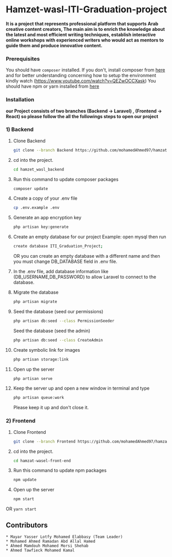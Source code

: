 # Hamzet-wasl-ITI-Graduation-project

**It is a project that represents professional platform that supports Arab creative content creators, The main aim is to enrich the knowledge about the latest and most efficient writing techniques, establish interactive online workshops with experienced writers who would act as mentors to guide them and produce innovative content.**

### Prerequisites

You should have `composer` installed. If you don't, install composer from [here](https://getcomposer.org/download/)
and for better understanding concerning how to setup the environment kindly watch (https://www.youtube.com/watch?v=QEZwOCCXask)
You should have npm or yarn installed from [here](https://www.digitalocean.com/community/tutorials/how-to-install-node-js-on-ubuntu-18-04)


### Installation

**our Project consists of two branches (Backend -> Laravel) , (Frontend -> React) so please follow the all the followings steps to open our project**

### **1) Backend**

1. Clone Backend
    ```sh
    git clone --branch Backend https://github.com/mohamedAhmed97/hamzat-wasl-ITI-Graduation-project.git
    ```
2. cd into the project. 
    ```sh
    cd hamzet_wasl_backend
    ```
3.  Run this command to update composer packages
    ```sh
    composer update
    ```
4. Create a copy of your .env file
    ```sh
    cp .env.example .env
    ```
5. Generate an app encryption key
    ```sh
    php artisan key:generate
    ```
6. Create an empty database for our project
    Example: open mysql then run
    ```sh
    create database ITI_Graduation_Project;
    ```
    OR you can create an empty database with a different name and then you must change DB_DATABASE field in .env file.

7. In the .env file, add database information like (DB_USERNAME,DB_PASSWORD) to allow Laravel to connect to the database.

8. Migrate the database
    ```sh
    php artisan migrate
    ```
9. Seed the database (seed our permissions)
    ```sh
    php artisan db:seed --class PermissionSeeder
    ```
    
   Seed the database (seed the admin)
    ```sh
    php artisan db:seed --class CreateAdmin
    ```
10. Create symbolic link for images
    ```sh
    php artisan storage:link
    ```
11. Open up the server
    ```sh
    php artisan serve
    ```
12. Keep the server up and open a new window in terminal and type
     ```sh
    php artisan queue:work
    ```
    Please keep it up and don't close it.

### **2) Frontend**

1. Clone Frontend
    ```sh
    git clone --branch Frontend https://github.com/mohamedAhmed97/hamzat-wasl-ITI-Graduation-project.git
    ```
2. cd into the project. 
    ```sh
    cd hamzat-wasel-front-end
    ```
3.  Run this command to update npm packages
    ```sh
    npm update
    ```
4. Open up the server
    ```sh
    npm start
    ```
OR 
    ```
    yarn start
    ```
    
## Contributors
    * Mayar Yasser Lotfy Mohamed Elabbasy (Team Leader)
    * Mohamed Ahmed Ramadan Abd Allal Hamed
    * Ahmed Mamdouh Mohamed Morsi Shehab
    * Ahmed Tawfieck Mohamed Kamal
